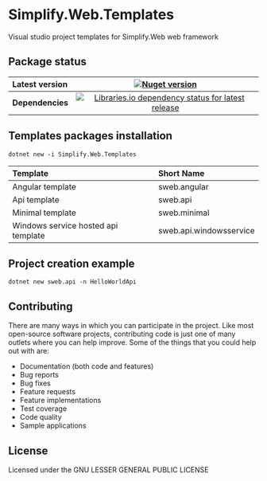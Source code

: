 # Simplify.Web.Templates

Visual studio project templates for Simplify.Web web framework

## Package status

| Latest version   |                              [![Nuget version](http://img.shields.io/badge/nuget-v0.5-blue.svg)](https://www.nuget.org/packages/Simplify.Web.Templates/)                               |
| :--------------- | :------------------------------------------------------------------------------------------------------------------------------------------------------------------------------------: |
| **Dependencies** | [![Libraries.io dependency status for latest release](https://img.shields.io/librariesio/release/nuget/Simplify.Web.Templates.svg)](https://libraries.io/nuget/Simplify.Web.Templates) |

## Templates packages installation

```console
dotnet new -i Simplify.Web.Templates
```

| Template                            | Short Name              |
| :---------------------------------- | :---------------------- |
| Angular template                    | sweb.angular            |
| Api template                        | sweb.api                |
| Minimal template                    | sweb.minimal            |
| Windows service hosted api template | sweb.api.windowsservice |

## Project creation example

```console
dotnet new sweb.api -n HelloWorldApi
```

## Contributing

There are many ways in which you can participate in the project. Like most open-source software projects, contributing code is just one of many outlets where you can help improve. Some of the things that you could help out with are:

- Documentation (both code and features)
- Bug reports
- Bug fixes
- Feature requests
- Feature implementations
- Test coverage
- Code quality
- Sample applications

## License

Licensed under the GNU LESSER GENERAL PUBLIC LICENSE
